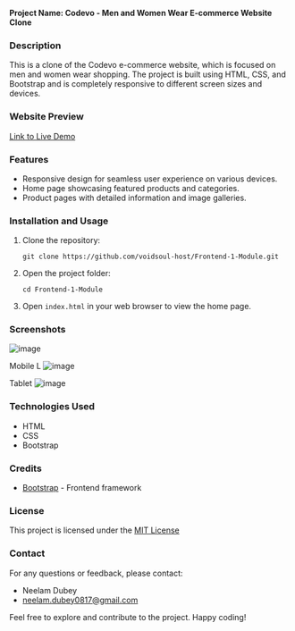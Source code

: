 **Project Name: Codevo - Men and Women Wear E-commerce Website Clone**

### Description
This is a clone of the Codevo e-commerce website, which is focused on men and women wear shopping. The project is built using HTML, CSS, and Bootstrap and is completely responsive to different screen sizes and devices.

### Website Preview
[Link to Live Demo](https://github.com/voidsoul-host/Frontend-1-Module/)

### Features
- Responsive design for seamless user experience on various devices.
- Home page showcasing featured products and categories.
- Product pages with detailed information and image galleries.

### Installation and Usage
1. Clone the repository:
   ```
   git clone https://github.com/voidsoul-host/Frontend-1-Module.git
   ```
2. Open the project folder:
   ```
   cd Frontend-1-Module
   ```
3. Open `index.html` in your web browser to view the home page.

### Screenshots
![image](https://github.com/voidsoul-host/Frontend-1-Module/assets/120613863/53a00474-c0ad-4dc0-ad6d-3c7c6ec170cf)

Mobile L
![image](https://github.com/voidsoul-host/Frontend-1-Module/assets/120613863/e8954ec2-bbac-4746-bc3d-d32605e9c87f)


Tablet
![image](https://github.com/voidsoul-host/Frontend-1-Module/assets/120613863/b0803d4e-5450-47bf-8dd2-ab4c963e31e8)


### Technologies Used
- HTML
- CSS
- Bootstrap

### Credits
- [Bootstrap](https://getbootstrap.com) - Frontend framework

### License
This project is licensed under the [MIT License](LICENSE)

### Contact
For any questions or feedback, please contact:
- Neelam Dubey
- neelam.dubey0817@gmail.com

Feel free to explore and contribute to the project. Happy coding!
